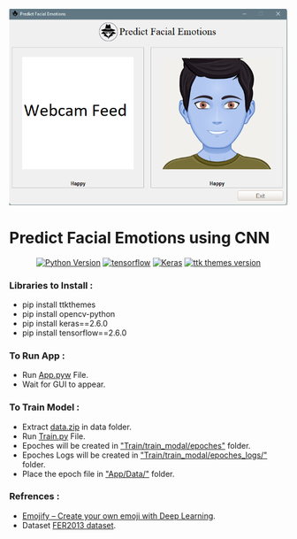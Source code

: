 ![](https://github.com/RohanFarooqui/Predict-Facial-Emotions/blob/main/ML_Prediction%20System.png)

# Predict Facial Emotions using CNN

<p align="center">
  <a href=""><img src="https://img.shields.io/badge/python-3.9-blue" alt="Python Version"></a>
  <a href=""><img src="https://img.shields.io/badge/tensorflow-2.6.0-red" alt="tensorflow"></a>
  <a href=""><img src="https://img.shields.io/badge/keras-2.6.0-orange" alt="Keras"></a>
  <a href=""><img src="https://img.shields.io/badge/ttk%20Themes-3.2.0-green?style=plastic" alt="ttk themes version"></a>
</p>

### **Libraries to Install** :
  * pip install ttkthemes
  * pip install opencv-python
  * pip install keras==2.6.0
  * pip install tensorflow==2.6.0

### **To Run App** :

  * Run <a href="https://github.com/RohanFarooqui/Predict-Facial-Emotions/blob/main/App/app.pyw">App.pyw</a> File.
  * Wait for GUI to appear.

### **To Train Model** :
    
  * Extract <a href="https://github.com/RohanFarooqui/Predict-Facial-Emotions/blob/main/Train/data/data.zip">data.zip<a> in data folder.
  * Run <a href="https://github.com/RohanFarooqui/Predict-Facial-Emotions/blob/main/Train/train.py">Train.py</a> File.
  * Epoches will be created in <a href="https://github.com/RohanFarooqui/Predict-Facial-Emotions/tree/main/Train/train_modal/epoches">"Train/train_modal/epoches"</a> folder.
  * Epoches Logs will be created in <a href="https://github.com/RohanFarooqui/Predict-Facial-Emotions/tree/main/Train/train_modal/epoches_logs">"Train/train_modal/epoches_logs/"</a> folder.
  * Place the epoch file in <a href="https://github.com/RohanFarooqui/Predict-Facial-Emotions/tree/main/App/Data"> "App/Data/"</a> folder.


### Refrences :
  
  * <a href="https://data-flair.training/blogs/create-emoji-with-deep-learning/">Emojify – Create your own emoji with Deep Learning</a>.
  * Dataset <a href="https://www.kaggle.com/msambare/fer2013?">FER2013 dataset</a>.